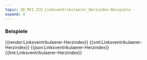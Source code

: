```yaml
---
topic: SD_MII_ICU_Linksventrikulaerer_Herzindex-Beispiele
expand: 4
---
```

### Beispiele


<tabs>
    <tab title="Übersicht">      
        {{render:Linksventrikulaerer-Herzindex}}
    </tab>
    <tab title="XML">      
        {{xml:Linksventrikulaerer-Herzindex}}
    </tab>
    <tab title="JSON">
        {{json:Linksventrikulaerer-Herzindex}}
    </tab>
    <tab title="Link">
        {{link:Linksventrikulaerer-Herzindex}}
    </tab>
</tabs>
